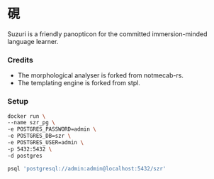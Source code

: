 # 硯

Suzuri is a friendly panopticon for the committed immersion-minded language learner.

### Credits

* The morphological analyser is forked from notmecab-rs.
* The templating engine is forked from stpl.

### Setup

``` sh
docker run \
--name szr_pg \
-e POSTGRES_PASSWORD=admin \
-e POSTGRES_DB=szr \
-e POSTGRES_USER=admin \
-p 5432:5432 \
-d postgres
```

``` sh
psql 'postgresql://admin:admin@localhost:5432/szr'
```
